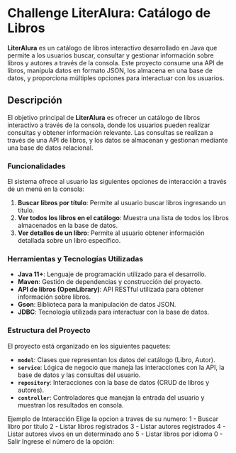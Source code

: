 # Challenge LiterAlura: Catálogo de Libros

**LiterAlura** es un catálogo de libros interactivo desarrollado en Java que permite a los usuarios buscar, consultar y gestionar información sobre libros y autores a través de la consola. Este proyecto consume una API de libros, manipula datos en formato JSON, los almacena en una base de datos, y proporciona múltiples opciones para interactuar con los usuarios.

## Descripción

El objetivo principal de **LiterAlura** es ofrecer un catálogo de libros interactivo a través de la consola, donde los usuarios pueden realizar consultas y obtener información relevante. Las consultas se realizan a través de una API de libros, y los datos se almacenan y gestionan mediante una base de datos relacional.

### Funcionalidades

El sistema ofrece al usuario las siguientes opciones de interacción a través de un menú en la consola:

1. **Buscar libros por título**: Permite al usuario buscar libros ingresando un título.
3. **Ver todos los libros en el catálogo**: Muestra una lista de todos los libros almacenados en la base de datos.
4. **Ver detalles de un libro**: Permite al usuario obtener información detallada sobre un libro específico.

### Herramientas y Tecnologías Utilizadas

- **Java 11+**: Lenguaje de programación utilizado para el desarrollo.
- **Maven**: Gestión de dependencias y construcción del proyecto.
- **API de libros (OpenLibrary)**: API RESTful utilizada para obtener información sobre libros.
- **Gson**: Biblioteca para la manipulación de datos JSON.
- **JDBC**: Tecnología utilizada para interactuar con la base de datos.

### Estructura del Proyecto

El proyecto está organizado en los siguientes paquetes:

- **`model`**: Clases que representan los datos del catálogo (Libro, Autor).
- **`service`**: Lógica de negocio que maneja las interacciones con la API, la base de datos y las consultas del usuario.
- **`repository`**: Interacciones con la base de datos (CRUD de libros y autores).
- **`controller`**: Controladores que manejan la entrada del usuario y muestran los resultados en consola.

Ejemplo de Interacción
Elige la opcion a traves de su numero:
                1 - Buscar libro por titulo
                2 - Listar libros registrados
                3 - Listar autores registrados
                4 - Listar autores vivos en un determinado ano
                5 - Listar libros por idioma
                0 - Salir
Ingrese el número de la opción: 
